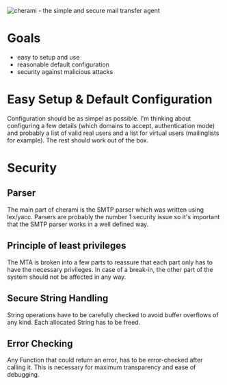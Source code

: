 ![cherami - the simple and secure mail transfer agent](http://x1598.at/cherami-logo.png)

Goals
======
* easy to setup and use
* reasonable default configuration
* security against malicious attacks

Easy Setup & Default Configuration
==================================
Configuration should be as simpel as possible. I'm thinking about 
configuring a few details (which domains to accept, authentication mode) and 
probably a list of valid real users and a list for virtual users (mailinglists for example).
The rest should work out of the box.

Security
=======

Parser
-------
The main part of cherami is the SMTP parser which was written using lex/yacc.
Parsers are probably the number 1 security issue so it's important that the SMTP
parser works in a well defined way.

Principle of least privileges
-----------------------------
The MTA is broken into a few parts to reassure that each part only has to have the necessary
privileges. In case of a break-in, the other part of the system should not be affected in any way.

Secure String Handling
----------------------
String operations have to be carefully checked to avoid buffer overflows of any kind. Each allocated 
String has to be freed.

Error Checking
--------------
Any Function that could return an error, has to be error-checked after calling it. This is necessary for
maximum transparency and ease of debugging.
